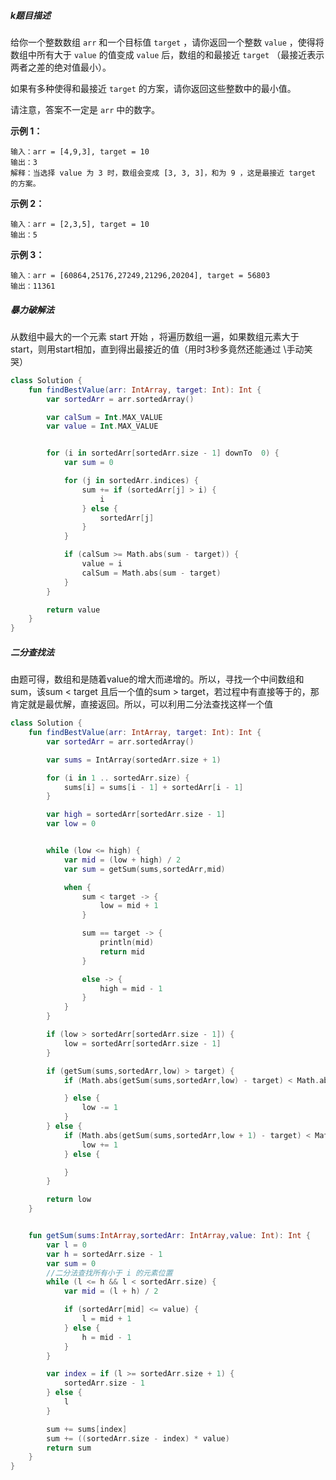 ##### k题目描述

给你一个整数数组 `arr` 和一个目标值 `target` ，请你返回一个整数 `value` ，使得将数组中所有大于 `value` 的值变成 `value` 后，数组的和最接近 `target` （最接近表示两者之差的绝对值最小）。

如果有多种使得和最接近 `target` 的方案，请你返回这些整数中的最小值。

请注意，答案不一定是 `arr` 中的数字。

 

**示例 1：**

```
输入：arr = [4,9,3], target = 10
输出：3
解释：当选择 value 为 3 时，数组会变成 [3, 3, 3]，和为 9 ，这是最接近 target 的方案。
```

**示例 2：**

```
输入：arr = [2,3,5], target = 10
输出：5
```

**示例 3：**

```
输入：arr = [60864,25176,27249,21296,20204], target = 56803
输出：11361
```





##### 暴力破解法

从数组中最大的一个元素 start 开始 ，将遍历数组一遍，如果数组元素大于 start，则用start相加，直到得出最接近的值（用时3秒多竟然还能通过 \手动笑哭）

```kotlin
class Solution {
    fun findBestValue(arr: IntArray, target: Int): Int {
        var sortedArr = arr.sortedArray()

        var calSum = Int.MAX_VALUE
        var value = Int.MAX_VALUE


        for (i in sortedArr[sortedArr.size - 1] downTo  0) {
            var sum = 0

            for (j in sortedArr.indices) {
                sum += if (sortedArr[j] > i) {
                    i
                } else {
                    sortedArr[j]
                }
            }

            if (calSum >= Math.abs(sum - target)) {
                value = i
                calSum = Math.abs(sum - target)
            }
        }

        return value
    }
}
```





##### 二分查找法

由题可得，数组和是随着value的增大而递增的。所以，寻找一个中间数组和sum，该sum < target 且后一个值的sum > target，若过程中有直接等于的，那肯定就是最优解，直接返回。所以，可以利用二分法查找这样一个值

```kotlin
class Solution {
    fun findBestValue(arr: IntArray, target: Int): Int {
        var sortedArr = arr.sortedArray()

        var sums = IntArray(sortedArr.size + 1)

        for (i in 1 .. sortedArr.size) {
            sums[i] = sums[i - 1] + sortedArr[i - 1]
        }

        var high = sortedArr[sortedArr.size - 1]
        var low = 0


        while (low <= high) {
            var mid = (low + high) / 2
            var sum = getSum(sums,sortedArr,mid)

            when {
                sum < target -> {
                    low = mid + 1
                }

                sum == target -> {
                    println(mid)
                    return mid
                }

                else -> {
                    high = mid - 1
                }
            }
        }

        if (low > sortedArr[sortedArr.size - 1]) {
            low = sortedArr[sortedArr.size - 1]
        }

        if (getSum(sums,sortedArr,low) > target) {
            if (Math.abs(getSum(sums,sortedArr,low) - target) < Math.abs(getSum(sums,sortedArr,low - 1) - target)) {

            } else {
                low -= 1
            }
        } else {
            if (Math.abs(getSum(sums,sortedArr,low + 1) - target) < Math.abs(getSum(sums,sortedArr,low ) - target)) {
                low += 1
            } else {

            }
        }

        return low
    }


    fun getSum(sums:IntArray,sortedArr: IntArray,value: Int): Int {
        var l = 0
        var h = sortedArr.size - 1
        var sum = 0
        //二分法查找所有小于 i 的元素位置
        while (l <= h && l < sortedArr.size) {
            var mid = (l + h) / 2

            if (sortedArr[mid] <= value) {
                l = mid + 1
            } else {
                h = mid - 1
            }
        }

        var index = if (l >= sortedArr.size + 1) {
            sortedArr.size - 1
        } else {
            l
        }

        sum += sums[index]
        sum += ((sortedArr.size - index) * value)
        return sum
    }
}
```

